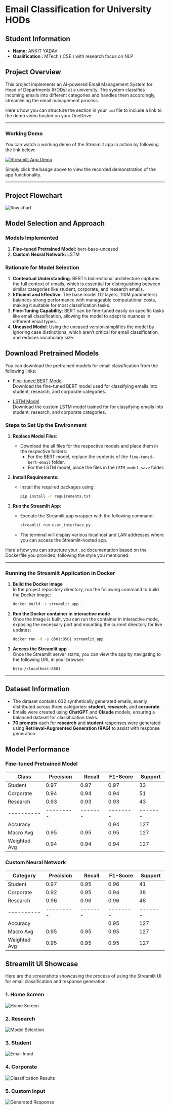 # Email Classification for University HODs

## Student Information
- **Name:** ANKIT YADAV
- **Qualification :** MTech ( CSE ) with research focus on NLP

## Project Overview
This project implements an AI-powered Email Management System for Head of Departments (HODs) at a university. The system classifies incoming emails into different categories and handles them accordingly, streamlining the email management process.

Here's how you can structure the section in your `.md` file to include a link to the demo video hosted on your OneDrive:

---

### Working Demo

You can watch a working demo of the Streamlit app in action by following the link below:

[![Streamlit App Demo](https://img.shields.io/badge/Streamlit-Demo-red)](https://iitgnacin-my.sharepoint.com/:f:/g/personal/22270001_iitgn_ac_in/EkLUSGI-pIZBri8iN7FUyqYBeZ5v8dhznDHY-qK_XjiCnQ?e=Splrdd)

Simply click the badge above to view the recorded demonstration of the app functionality.

---


## Project Flowchart
![flow chart](image/mermaid.png)
## Model Selection and Approach

### Models Implemented
1. **Fine-tuned Pretrained Model:** bert-base-uncased
2. **Custom Neural Network:** LSTM

### Rationale for Model Selection

1. **Contextual Understanding**: BERT’s bidirectional architecture captures the full context of emails, which is essential for distinguishing between similar categories like student, corporate, and research emails.
2. **Efficient and Effective**: The base model (12 layers, 110M parameters) balances strong performance with manageable computational costs, making it suitable for most classification tasks.
3. **Fine-Tuning Capability**: BERT can be fine-tuned easily on specific tasks like email classification, allowing the model to adapt to nuances in different email types.
4. **Uncased Model**: Using the uncased version simplifies the model by ignoring case distinctions, which aren’t critical for email classification, and reduces vocabulary size.

## Download Pretrained Models

You can download the pretrained models for email classification from the following links:

- [Fine-tuned BERT Model](https://iitgnacin-my.sharepoint.com/:f:/g/personal/22270001_iitgn_ac_in/EsOUv9DvsbNFh7dCS_k3QM0BG86TBsEuosSBW3nYz10fyA?e=IpICoI)  
  Download the fine-tuned BERT model used for classifying emails into student, research, and corporate categories.

- [LSTM Model](https://iitgnacin-my.sharepoint.com/:f:/g/personal/22270001_iitgn_ac_in/Ei7RTLM3FSJDnQ5-6uQuEiwBk_YrYh4W6qnO7FOhRdqvvg?e=AvkBwv)  
  Download the custom LSTM model trained for for classifying emails into student, research, and corporate categories.

### Steps to Set Up the Environment

1. **Replace Model Files**:
   - Download the all files for the respective models and place them in the respective folders:
     - For the BERT model, replace the contents of the `fine-tuned-bert-email` folder.
     - For the LSTM model, place the files in the `LSTM_model_save` folder.

2. **Install Requirements**:
   - Install the required packages using:
     ```bash
     pip install -r requirements.txt
     ```

3. **Run the Streamlit App**:
   - Execute the Streamlit app wrapper with the following command:
     ```bash
     streamlit run user_interface.py
     ```
   - The terminal will display various localhost and LAN addresses where you can access the Streamlit-hosted app.

Here's how you can structure your `.md` documentation based on the Dockerfile you provided, following the style you mentioned:

---

### Running the Streamlit Application in Docker

1. **Build the Docker image**  
   In the project repository directory, run the following command to build the Docker image:
   ```bash
   docker build -t streamlit_app .
   ```

2. **Run the Docker container in interactive mode**  
   Once the image is built, you can run the container in interactive mode, exposing the necessary port and mounting the current directory for live updates:
   ```bash
   docker run -d -p 8501:8501 streamlit_app
   ```

3. **Access the Streamlit app**  
   Once the Streamlit server starts, you can view the app by navigating to the following URL in your browser:
   ```
   http://localhost:8501
   ```

---



## Dataset Information
- The dataset contains 632 synthetically generated emails, evenly distributed across three categories: **student**, **research**, and **corporate**.
- Emails were created using **ChatGPT** and **Claude** models, ensuring a balanced dataset for classification tasks.
- **70 prompts** each for **research** and **student** responses were generated using **Retrieval-Augmented Generation (RAG)** to assist with response generation.

## Model Performance

### Fine-tuned Pretrained Model
| Class      | Precision | Recall | F1-Score | Support |
|------------|-----------|---------|----------|---------|
| Student    | 0.97      | 0.97    | 0.97     | 33      |
| Corporate  | 0.94      | 0.94    | 0.94     | 51      |
| Research   | 0.93      | 0.93    | 0.93     | 43      |
| ---------- | --------- | ------- | -------- | ------- |
| Accuracy   |           |         | 0.94     | 127     |
| Macro Avg  | 0.95      | 0.95    | 0.95     | 127     |
| Weighted Avg| 0.94     | 0.94    | 0.94     | 127     |

### Custom Neural Network
| Category   | Precision | Recall | F1-Score | Support |
|------------|-----------|--------|----------|---------|
| Student    | 0.97      | 0.95   | 0.96     | 41      |
| Corporate  | 0.92      | 0.95   | 0.94     | 38      |
| Research   | 0.96      | 0.96   | 0.96     | 48      |
| ---------- | --------- | -------| -------- | ------- |
| Accuracy   |           |        | 0.95     | 127     |
| Macro Avg  | 0.95      | 0.95   | 0.95     | 127     |
| Weighted Avg | 0.95    | 0.95   | 0.95     | 127     |


## Streamlit UI Showcase

Here are the screenshots showcasing the process of using the Streamlit UI for email classification and response generation:

### 1. Home Screen
![Home Screen](image/first.png)

### 2. Research
![Model Selection](image/Research.png)

### 3. Student
![Email Input](image/student.png)

### 4. Corporate
![Classification Results](image/corporate.png)

### 5. Custom Input
![Generated Response](image/custom.png)


